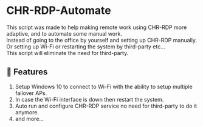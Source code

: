 # CHR-RDP-Automate

This script was made to help making remote work using CHR-RDP more adaptive, and to automate some manual work. <br />
Instead of going to the office by yourself and setting up CHR-RDP manually. <br />
Or setting up Wi-Fi or restarting the system by third-party etc... <br />
This script will eliminate the need for third-party.

## 💎 Features
1. Setup Windows 10 to connect to Wi-Fi with the ability to setup multiple failover APs.
2. In case the Wi-Fi interface is down then restart the system.
3. Auto run and configure CHR-RDP service no need for third-party to do it anymore.
4. and more...






